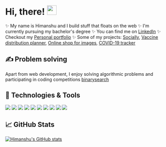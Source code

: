 # Hi, there! <img src="https://raw.githubusercontent.com/MartinHeinz/MartinHeinz/master/wave.gif" width="30px">

&#x2728; My name is Himanshu and I build stuff that floats on the web
&#x2728; I'm currently pursuing my bachelor's degree
&#x2728; You can find me on [LinkedIn](https://linkedin.com/in/hkumar0132/)
&#x2728; Checkout my [Personal portfolio](https://hkumar0132.netlify.app)
&#x2728; Some of my projects: [Socially](https://sosially.netlify.app/), [Vaccine distribution planner](http://14.97.25.74:9001/), [Online shop for images](https://drive.google.com/file/d/16ZElYGEzeTj9Sc8DSZ-huk1ahz8o2xVX/view?usp=sharing), [COVID-19 tracker](https://covid.codestoresolutions.com/)

## &#x270d; Problem solving

Apart from web development, I enjoy solving algorithmic problems and participating in coding competitions [binarysearch](https://binarysearch.io/@/hkumar0132/)

## 🔧 Technologies & Tools
![](https://img.shields.io/badge/Code-HTML5-informational?style=flat&logo=python&logoColor=white&color=2bbc8a)
![](https://img.shields.io/badge/Code-CSS3-informational?style=flat&logo=python&logoColor=white&color=2bbc8a)
![](https://img.shields.io/badge/Code-JavaScript-informational?style=flat&logo=javascript&logoColor=white&color=2bbc8a)
![](https://img.shields.io/badge/Frontend-Reactjs-informational?style=flat&logo=go&logoColor=white&color=2bbc8a)
![](https://img.shields.io/badge/Backend-Nodejs-informational?style=flat&logo=cmake&logoColor=white&color=2bbc8a)
![](https://img.shields.io/badge/Database-MongoDB-informational?style=flat&logo=vue.js&logoColor=white&color=2bbc8a)
![](https://img.shields.io/badge/Database-Firebase-informational?style=flat&logo=vue.js&logoColor=white&color=2bbc8a)
![](https://img.shields.io/badge/Editor-VS_CODE-informational?style=flat&logo=intellij-idea&logoColor=white&color=2bbc8a)
![](https://img.shields.io/badge/Tools-Netlify-informational?style=flat&logo=postgresql&logoColor=white&color=2bbc8a)
![](https://img.shields.io/badge/Tools-Heroku-informational?style=flat&logo=postgresql&logoColor=white&color=2bbc8a)

## &#x1f4c8; GitHub Stats

<!-- Resources -->
<!-- Icons: https://simpleicons.org/ -->
<!-- GitHub Stats: https://github.com/anuraghazra/github-readme-stats -->
<!-- Emojis: https://emojipedia.org/emoji/ -->
<!-- HTML Emojis: https://www.fileformat.info/index.htm -->
<!-- Shields: https://shields.io/ -->
<!-- Awesome GitHub Profile README: https://github.com/abhisheknaiidu/awesome-github-profile-readme -->

[![Himanshu's GitHub stats](https://github-readme-stats.vercel.app/api?username=hkumar0132&hide=issues,contribs&show_icons=true&theme=radical)](https://github.com/hkumar0132/github-readme-stats)
